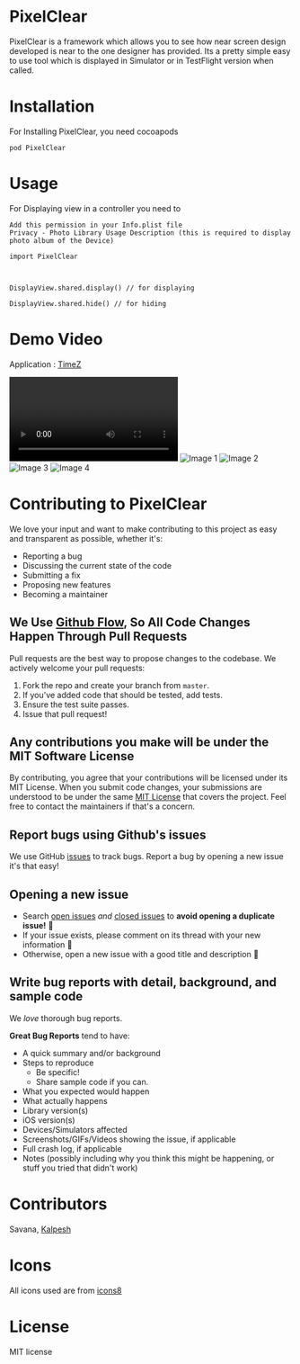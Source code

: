 # PixelClear

PixelClear is a framework which allows you to see how near screen design developed is near to the one designer has provided. Its a pretty simple easy to use tool which is displayed in Simulator or in TestFlight version when called.

# Installation

For Installing PixelClear, you need cocoapods 

`pod PixelClear` 


# Usage 

For Displaying view in a controller you need to 

```
Add this permission in your Info.plist file
Privacy - Photo Library Usage Description (this is required to display photo album of the Device)
```


``` 
import PixelClear



DisplayView.shared.display() // for displaying 

DisplayView.shared.hide() // for hiding
```

# Demo Video 

Application : [TimeZ](https://apps.apple.com/app/timez-the-world-clock/id1523532990)

![Video](/Demo/demo_video.mov "Demo Video") 
![Image 1](/Demo/demo_image_1.png "Screenshot 1")
![Image 2](/Demo/demo_image_2.png "Screenshot 2")
![Image 3](/Demo/demo_image_3.png "Screenshot 3")
![Image 4](/Demo/demo_image_4.png "Screenshot 4")


# Contributing to PixelClear
We love your input and want to make contributing to this project as easy and transparent as possible, whether it's:

- Reporting a bug
- Discussing the current state of the code
- Submitting a fix
- Proposing new features
- Becoming a maintainer


## We Use [Github Flow](https://guides.github.com/introduction/flow/index.html), So All Code Changes Happen Through Pull Requests
Pull requests are the best way to propose changes to the codebase. We actively welcome your pull requests:

1. Fork the repo and create your branch from `master`.
2. If you've added code that should be tested, add tests.
3. Ensure the test suite passes.
4. Issue that pull request!


## Any contributions you make will be under the MIT Software License
By contributing, you agree that your contributions will be licensed under its MIT License.
When you submit code changes, your submissions are understood to be under the same [MIT License](http://choosealicense.com/licenses/mit/) that covers the project. Feel free to contact the maintainers if that's a concern.


## Report bugs using Github's issues
We use GitHub [issues](https://github.com/savana10/PixelClear/issues) to track bugs. Report a bug by opening a new issue it's that easy!

## Opening a new issue
* Search [open issues](https://github.com/savana10/PixelClear/issues?q=is%3Aopen+is%3Aissue) *and* [closed issues](https://github.com/savana10/PixelClear/issues?q=is%3Aissue+is%3Aclosed) to **avoid opening a duplicate issue!** :see_no_evil:
* If your issue exists, please comment on its thread with your new information :hear_no_evil:
* Otherwise, open a new issue with a good title and description :memo:

## Write bug reports with detail, background, and sample code
We *love* thorough bug reports.

**Great Bug Reports** tend to have:

- A quick summary and/or background
- Steps to reproduce
  - Be specific!
  - Share sample code if you can.
- What you expected would happen
- What actually happens
- Library version(s)
- iOS version(s)
- Devices/Simulators affected
- Screenshots/GIFs/Videos showing the issue, if applicable
- Full crash log, if applicable
- Notes (possibly including why you think this might be happening, or stuff you tried that didn't work)


# Contributors 

Savana, [Kalpesh](https://twitter.com/kalpeshtalkar)


# Icons 

All icons used are from [icons8](http://icons8.com) 


# License 
MIT license
